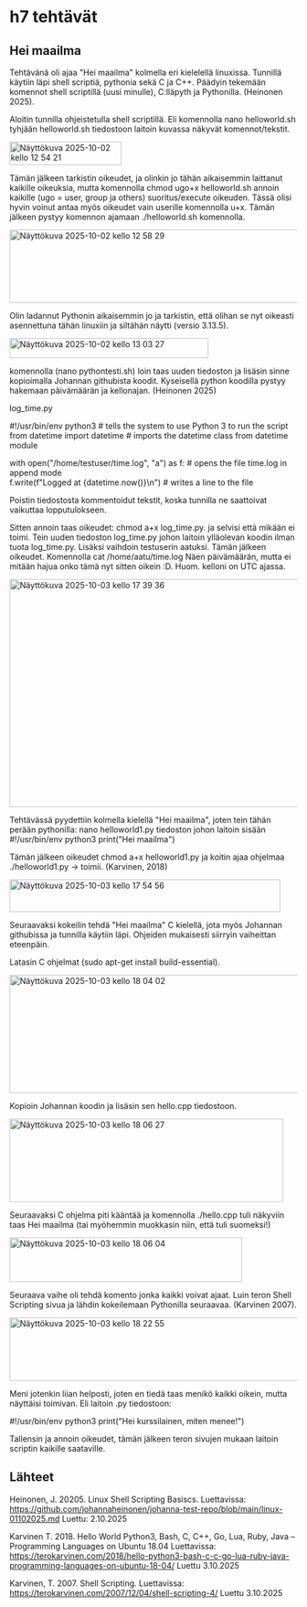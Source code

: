 # h7 tehtävät

## Hei maailma
Tehtävänä oli ajaa "Hei maailma" kolmella eri kielelellä linuxissa. Tunnillä käytiin läpi shell scriptiä, pythonia sekä C ja C++. Päädyin tekemään komennot shell scriptillä (uusi minulle), C:lläpyth ja Pythonilla. (Heinonen 2025).

Aloitin tunnilla ohjeistetulla shell scriptillä. Eli komennolla nano helloworld.sh tyhjään helloworld.sh tiedostoon laitoin kuvassa näkyvät komennot/tekstit.

<img width="196" height="41" alt="Näyttökuva 2025-10-02 kello 12 54 21" src="https://github.com/user-attachments/assets/6190dade-f4d2-4482-ba1c-359c0d516f06" />

Tämän jälkeen tarkistin oikeudet, ja olinkin jo tähän aikaisemmin laittanut kaikille oikeuksia, mutta komennolla chmod ugo+x helloworld.sh annoin kaikille (ugo = user, group ja others) suoritus/execute oikeuden. Tässä olisi hyvin voinut antaa myös oikeudet vain userille komennolla u+x.
Tämän jälkeen pystyy komennon ajamaan ./helloworld.sh komennolla.

<img width="514" height="128" alt="Näyttökuva 2025-10-02 kello 12 58 29" src="https://github.com/user-attachments/assets/383582a0-93d8-4d63-8464-78215bd4d4cd" />

Olin ladannut Pythonin aikaisemmin jo  ja tarkistin, että olihan se nyt oikeasti asennettuna tähän linuxiin ja siltähän näytti (versio 3.13.5).

<img width="348" height="35" alt="Näyttökuva 2025-10-02 kello 13 03 27" src="https://github.com/user-attachments/assets/2a2ea2c6-1ad9-4482-bdff-3a70fa3c4b42" />


komennolla (nano pythontesti.sh) loin taas uuden tiedoston ja lisäsin sinne kopioimalla Johannan githubista koodit. Kyseisellä python koodilla pystyy hakemaan päivämäärän ja kellonajan. (Heinonen 2025)

log_time.py

#!/usr/bin/env python3     # tells the system to use Python 3 to run the script  
from datetime import datetime      # imports the datetime class from datetime module   

with open("/home/testuser/time.log", "a") as f:      # opens the file time.log in append mode  
    f.write(f"Logged at {datetime.now()}\n")         # writes a line to the file  

Poistin tiedostosta kommentoidut tekstit, koska tunnilla ne saattoivat vaikuttaa lopputulokseen.

Sitten annoin taas oikeudet: chmod a+x log_time.py. ja selvisi että mikään ei toimi. Tein uuden tiedoston log_time.py johon laitoin ylläolevan koodin ilman tuota log_time.py. Lisäksi vaihdoin testuserin aatuksi. Tämän jälkeen oikeudet. Komennolla cat /home/aatu/time.log
Näen päivämäärän, mutta ei mitään hajua onko tämä nyt sitten oikein :D. Huom. kelloni on UTC ajassa. 

<img width="551" height="399" alt="Näyttökuva 2025-10-03 kello 17 39 36" src="https://github.com/user-attachments/assets/2d79397b-ada6-42dd-b376-ea8f1a7bbdc7" />

Tehtävässä pyydettiin kolmella kielellä "Hei maailma", joten tein tähän perään pythonilla: nano helloworld1.py tiedoston johon laitoin sisään #!/usr/bin/env python3
print("Hei maailma")

Tämän jälkeen oikeudet chmod a+x helloworld1.py ja koitin ajaa ohjelmaa ./helloworld1.py -> toimii. (Karvinen, 2018)

<img width="474" height="57" alt="Näyttökuva 2025-10-03 kello 17 54 56" src="https://github.com/user-attachments/assets/e5ba69e4-de58-4e15-81a0-fb02e25f8a49" />

Seuraavaksi kokeilin tehdä "Hei maailma" C kielellä, jota myös Johannan githubissa ja tunnilla käytiin läpi. Ohjeiden mukaisesti siirryin vaiheittan eteenpäin.

Latasin C ohjelmat (sudo apt-get install build-essential).

<img width="697" height="207" alt="Näyttökuva 2025-10-03 kello 18 04 02" src="https://github.com/user-attachments/assets/b28bdab9-f903-4cc3-8951-9f9fc73a402d" />

Kopioin Johannan koodin ja lisäsin sen hello.cpp tiedostoon.

<img width="479" height="146" alt="Näyttökuva 2025-10-03 kello 18 06 27" src="https://github.com/user-attachments/assets/8228dc96-a784-4c06-96cc-8b90e53dd75f" />

Seuraavaksi C ohjelma piti kääntää ja komennolla ./hello.cpp tuli näkyviin taas Hei maailma  (tai myöhemmin muokkasin niin, että tuli suomeksi!)

<img width="407" height="78" alt="Näyttökuva 2025-10-03 kello 18 06 04" src="https://github.com/user-attachments/assets/dbe58733-cc68-4358-9a7c-fdc581250921" />


Seuraava vaihe oli tehdä komento jonka kaikki voivat ajaat. Luin teron Shell Scripting sivua ja lähdin kokeilemaan Pythonilla seuraavaa. (Karvinen 2007). 

<img width="566" height="111" alt="Näyttökuva 2025-10-03 kello 18 22 55" src="https://github.com/user-attachments/assets/735c99b0-fba8-4bbb-83df-b3007f2541ca" />

Meni jotenkin liian helposti, joten en tiedä taas menikö kaikki oikein, mutta näyttäisi toimivan. Eli laitoin .py tiedostoon:

#!/usr/bin/env python3
print("Hei kurssilainen, miten menee!")

Tallensin ja annoin oikeudet, tämän jälkeen teron sivujen mukaan laitoin scriptin kaikille saataville.





## Lähteet

Heinonen, J. 20205. Linux Shell Scripting Basiscs. Luettavissa: https://github.com/johannaheinonen/johanna-test-repo/blob/main/linux-01102025.md Luettu: 2.10.2025

Karvinen T. 2018. Hello World Python3, Bash, C, C++, Go, Lua, Ruby, Java – Programming Languages on Ubuntu 18.04 Luettavissa: https://terokarvinen.com/2018/hello-python3-bash-c-c-go-lua-ruby-java-programming-languages-on-ubuntu-18-04/ Luettu 3.10.2025

Karvinen, T. 2007. Shell Scripting. Luettavissa: https://terokarvinen.com/2007/12/04/shell-scripting-4/ Luettu 3.10.2025

